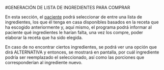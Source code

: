 #GENERACIÓN DE LISTA DE INGREDIENTES PARA COMPRAR

En esta sección, el [paciente](paciente.md) podrá seleccionar de entre una lista de ingredientes, los que él tenga en casa disponibles basados en la receta que ha escogido anteriormente y, aquí mismo, el programa podrá informar al paciente qué ingredientes le harían falta, una vez los compre, poder elaborar la receta que ha sido elegida.

En caso de no encontrar ciertos ingredientes, se podrá ver una opción que dirá ALTERNATIVA y entonces, se mostrará en pantalla, por cuál ingrediente podría ser reemplazado el seleccionado, así como las porciones que corresponderían al ingrediente nuevo.